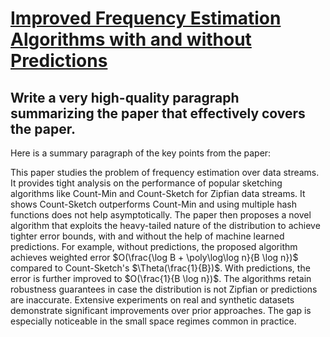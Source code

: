 # [Improved Frequency Estimation Algorithms with and without Predictions](https://arxiv.org/abs/2312.07535)

## Write a very high-quality paragraph summarizing the paper that effectively covers the paper.

 Here is a summary paragraph of the key points from the paper:

This paper studies the problem of frequency estimation over data streams. It provides tight analysis on the performance of popular sketching algorithms like Count-Min and Count-Sketch for Zipfian data streams. It shows Count-Sketch outperforms Count-Min and using multiple hash functions does not help asymptotically. The paper then proposes a novel algorithm that exploits the heavy-tailed nature of the distribution to achieve tighter error bounds, with and without the help of machine learned predictions. For example, without predictions, the proposed algorithm achieves weighted error $O(\frac{\log B + \poly\log\log n}{B \log n})$ compared to Count-Sketch's $\Theta(\frac{1}{B})$. With predictions, the error is further improved to $O(\frac{1}{B \log n})$. The algorithms retain robustness guarantees in case the distribution is not Zipfian or predictions are inaccurate. Extensive experiments on real and synthetic datasets demonstrate significant improvements over prior approaches. The gap is especially noticeable in the small space regimes common in practice.
